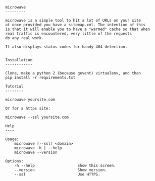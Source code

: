     microwave
    ---------

    microwave is a simple tool to hit a lot of URLs on your site
    at once provided you have a sitemap.xml. The intention of this
    is that it will enable you to have a "warmed" cache so that when
    real traffic is encountered, very little of the requests
    do any real work.

    It also displays status codes for handy 404 detection.

   
    Installation
    ------------

    Clone, make a python 2 (because gevent) virtualenv, and then
    pip install -r requirements.txt

    Tutorial
    --------

    microwave yoursite.com

    Or for a https site:

    microwave --ssl yoursite.com

    Help
    ----

    Usage:
        microwave [--ssl] <domain>
        microwave -h | --help
        microwave --version

    Options:
        -h --help                   Show this screen.
        --version                   Show version.
        --ssl                       Use HTTPS.
